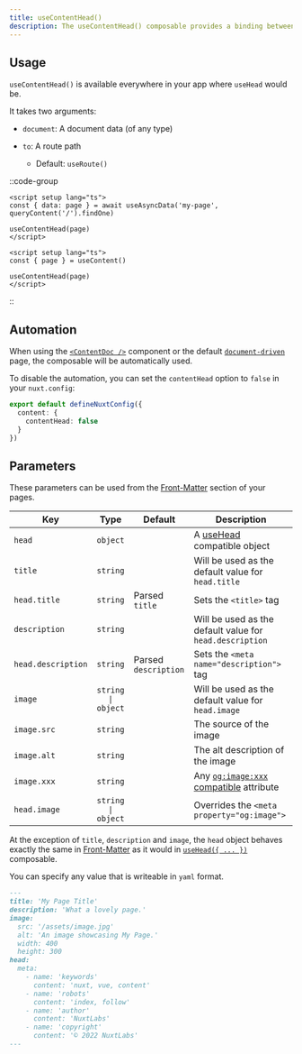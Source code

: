 ```yaml
---
title: useContentHead()
description: The useContentHead() composable provides a binding between your content data and useHead() composable.
---
```


## Usage

`useContentHead()` is available everywhere in your app where `useHead` would be.

It takes two arguments:

- `document`: A document data (of any type)

- `to`: A route path
  - Default: `useRoute()`

::code-group
```vue [with queryContent]
<script setup lang="ts">
const { data: page } = await useAsyncData('my-page', queryContent('/').findOne)

useContentHead(page)
</script>
```
```vue [with document-driven]
<script setup lang="ts">
const { page } = useContent()

useContentHead(page)
</script>
```
::

## Automation

When using the [`<ContentDoc />`](/components/content-doc) component or the default [`document-driven`](/document-driven/introduction) page, the composable will be automatically used.

To disable the automation, you can set the `contentHead` option to `false` in your `nuxt.config`:
  
```ts [nuxt.config.ts]
export default defineNuxtConfig({
  content: {
    contentHead: false
  }
})
```

## Parameters

These parameters can be used from the [Front-Matter](/usage/markdown#front-matter) section of your pages.

| Key                | Type               | Default              | Description                                                                                      |
| ------------------ | :----------------: | -------------------- | ------------------------------------------------------------------------------------------------ |
| `head`             |      `object`      |                      | A [useHead](https://nuxt.com/docs/api/composables/use-head) compatible object                    |
| `title`            |      `string`      |                      | Will be used as the default value for `head.title`                                               |
| `head.title`       |      `string`      | Parsed `title`       | Sets the `<title>` tag                                                                           |
| `description`      |      `string`      |                      | Will be used as the default value for `head.description`                                         |
| `head.description` |      `string`      | Parsed `description` | Sets the `<meta name="description">` tag                                                         |
| `image`            | `string \| object` |                      | Will be used as the default value for `head.image`                                               |
| `image.src`        |      `string`      |                      | The source of the image                                                                          |
| `image.alt`        |      `string`      |                      | The alt description of the image                                                                 |
| `image.xxx`        |      `string`      |                      | Any [`og:image:xxx` compatible](https://ogp.me#structured) attribute                             |
| `head.image`       | `string \| object` |                      | Overrides the `<meta property="og:image">`                                                       |

At the exception of `title`, `description` and `image`, the `head` object behaves exactly the same in [Front-Matter](/usage/markdown#front-matter) as it would in [`useHead({ ... })`](https://nuxt.com/docs/api/composables/use-head) composable.

You can specify any value that is writeable in `yaml` format.

```md [example-usage.md]
---
title: 'My Page Title'
description: 'What a lovely page.'
image:
  src: '/assets/image.jpg'
  alt: 'An image showcasing My Page.'
  width: 400
  height: 300
head:
  meta:
    - name: 'keywords'
      content: 'nuxt, vue, content'
    - name: 'robots'
      content: 'index, follow'
    - name: 'author'
      content: 'NuxtLabs'
    - name: 'copyright'
      content: '© 2022 NuxtLabs'
---
```
